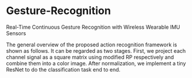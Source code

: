 # Gesture-Recognition
Real-Time Continuous Gesture Recognition with Wireless Wearable IMU Sensors

The general overview of the proposed action recognition framework is shown as follows. It can be regarded as two stages. First, we project each channel signal as a square matrix using modified RP respectively and combine them into a color image. After normalization, we implement a tiny ResNet to do the classification task end to end.


